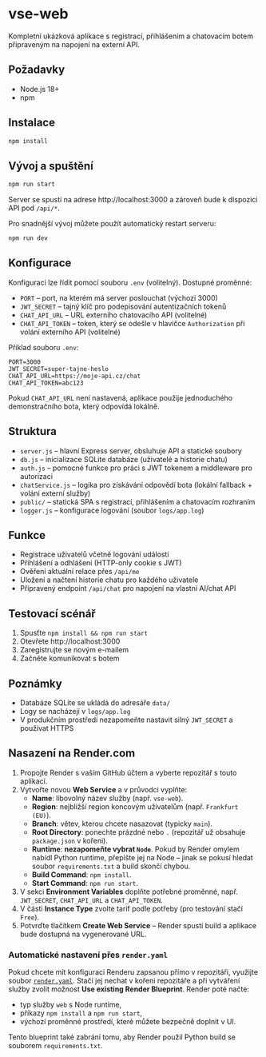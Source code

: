 # vse-web

Kompletní ukázková aplikace s registrací, přihlášením a chatovacím botem připraveným na napojení na externí API.

## Požadavky

- Node.js 18+
- npm

## Instalace

```bash
npm install
```

## Vývoj a spuštění

```bash
npm run start
```

Server se spustí na adrese http://localhost:3000 a zároveň bude k dispozici API pod `/api/*`.

Pro snadnější vývoj můžete použít automatický restart serveru:

```bash
npm run dev
```

## Konfigurace

Konfiguraci lze řídit pomocí souboru `.env` (volitelný). Dostupné proměnné:

- `PORT` – port, na kterém má server poslouchat (výchozí 3000)
- `JWT_SECRET` – tajný klíč pro podepisování autentizačních tokenů
- `CHAT_API_URL` – URL externího chatovacího API (volitelné)
- `CHAT_API_TOKEN` – token, který se odešle v hlavičce `Authorization` při volání externího API (volitelné)

Příklad souboru `.env`:

```
PORT=3000
JWT_SECRET=super-tajne-heslo
CHAT_API_URL=https://moje-api.cz/chat
CHAT_API_TOKEN=abc123
```

Pokud `CHAT_API_URL` není nastavená, aplikace použije jednoduchého demonstračního bota, který odpovídá lokálně.

## Struktura

- `server.js` – hlavní Express server, obsluhuje API a statické soubory
- `db.js` – inicializace SQLite databáze (uživatelé a historie chatu)
- `auth.js` – pomocné funkce pro práci s JWT tokenem a middleware pro autorizaci
- `chatService.js` – logika pro získávání odpovědí bota (lokální fallback + volání externí služby)
- `public/` – statická SPA s registrací, přihlášením a chatovacím rozhraním
- `logger.js` – konfigurace logování (soubor `logs/app.log`)

## Funkce

- Registrace uživatelů včetně logování událostí
- Přihlášení a odhlášení (HTTP-only cookie s JWT)
- Ověření aktuální relace přes `/api/me`
- Uložení a načtení historie chatu pro každého uživatele
- Připravený endpoint `/api/chat` pro napojení na vlastní AI/chat API

## Testovací scénář

1. Spusťte `npm install && npm run start`
2. Otevřete http://localhost:3000
3. Zaregistrujte se novým e-mailem
4. Začněte komunikovat s botem

## Poznámky

- Databáze SQLite se ukládá do adresáře `data/`
- Logy se nacházejí v `logs/app.log`
- V produkčním prostředí nezapomeňte nastavit silný `JWT_SECRET` a používat HTTPS

## Nasazení na Render.com

1. Propojte Render s vaším GitHub účtem a vyberte repozitář s touto aplikací.
2. Vytvořte novou **Web Service** a v průvodci vyplňte:
   - **Name**: libovolný název služby (např. `vse-web`).
   - **Region**: nejbližší region koncovým uživatelům (např. `Frankfurt (EU)`).
   - **Branch**: větev, kterou chcete nasazovat (typicky `main`).
   - **Root Directory**: ponechte prázdné nebo `.` (repozitář už obsahuje `package.json` v kořeni).
   - **Runtime**: **nezapomeňte vybrat `Node`**. Pokud by Render omylem nabídl Python runtime, přepište jej na Node – jinak se pokusí hledat soubor `requirements.txt` a build skončí chybou.
   - **Build Command**: `npm install`.
   - **Start Command**: `npm run start`.
3. V sekci **Environment Variables** doplňte potřebné proměnné, např. `JWT_SECRET`, `CHAT_API_URL` a `CHAT_API_TOKEN`.
4. V části **Instance Type** zvolte tarif podle potřeby (pro testování stačí `Free`).
5. Potvrďte tlačítkem **Create Web Service** – Render spustí build a aplikace bude dostupná na vygenerované URL.

### Automatické nastavení přes `render.yaml`

Pokud chcete mít konfiguraci Renderu zapsanou přímo v repozitáři, využijte soubor [`render.yaml`](render.yaml). Stačí jej nechat v kořeni repozitáře a při vytváření služby zvolit možnost **Use existing Render Blueprint**. Render poté načte:

- typ služby `web` s Node runtime,
- příkazy `npm install` a `npm run start`,
- výchozí proměnné prostředí, které můžete bezpečně doplnit v UI.

Tento blueprint také zabrání tomu, aby Render použil Python build se souborem `requirements.txt`.
